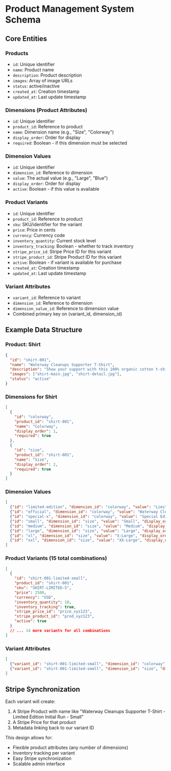 # Product Management System Schema

## Core Entities

### Products
- `id`: Unique identifier
- `name`: Product name
- `description`: Product description
- `images`: Array of image URLs
- `status`: active/inactive
- `created_at`: Creation timestamp
- `updated_at`: Last update timestamp

### Dimensions (Product Attributes)
- `id`: Unique identifier
- `product_id`: Reference to product
- `name`: Dimension name (e.g., "Size", "Colorway")
- `display_order`: Order for display
- `required`: Boolean - if this dimension must be selected

### Dimension Values
- `id`: Unique identifier
- `dimension_id`: Reference to dimension
- `value`: The actual value (e.g., "Large", "Blue")
- `display_order`: Order for display
- `active`: Boolean - if this value is available

### Product Variants
- `id`: Unique identifier
- `product_id`: Reference to product
- `sku`: SKU/identifier for the variant
- `price`: Price in cents
- `currency`: Currency code
- `inventory_quantity`: Current stock level
- `inventory_tracking`: Boolean - whether to track inventory
- `stripe_price_id`: Stripe Price ID for this variant
- `stripe_product_id`: Stripe Product ID for this variant
- `active`: Boolean - if variant is available for purchase
- `created_at`: Creation timestamp
- `updated_at`: Last update timestamp

### Variant Attributes
- `variant_id`: Reference to variant
- `dimension_id`: Reference to dimension
- `dimension_value_id`: Reference to dimension value
- Combined primary key on (variant_id, dimension_id)

## Example Data Structure

### Product: Shirt
```json
{
  "id": "shirt-001",
  "name": "Waterway Cleanups Supporter T-Shirt",
  "description": "Show your support with this 100% organic cotton t-shirt...",
  "images": ["shirt-main.jpg", "shirt-detail.jpg"],
  "status": "active"
}
```

### Dimensions for Shirt
```json
[
  {
    "id": "colorway",
    "product_id": "shirt-001",
    "name": "Colorway",
    "display_order": 1,
    "required": true
  },
  {
    "id": "size",
    "product_id": "shirt-001",
    "name": "Size",
    "display_order": 2,
    "required": true
  }
]
```

### Dimension Values
```json
[
  {"id": "limited-edition", "dimension_id": "colorway", "value": "Limited Edition Initial Run", "display_order": 1, "active": true},
  {"id": "official", "dimension_id": "colorway", "value": "Waterway Cleanups Official", "display_order": 2, "active": true},
  {"id": "special-x", "dimension_id": "colorway", "value": "Special Edition X", "display_order": 3, "active": true},
  {"id": "small", "dimension_id": "size", "value": "Small", "display_order": 1, "active": true},
  {"id": "medium", "dimension_id": "size", "value": "Medium", "display_order": 2, "active": true},
  {"id": "large", "dimension_id": "size", "value": "Large", "display_order": 3, "active": true},
  {"id": "xl", "dimension_id": "size", "value": "X-Large", "display_order": 4, "active": true},
  {"id": "xxl", "dimension_id": "size", "value": "XX-Large", "display_order": 5, "active": true}
]
```

### Product Variants (15 total combinations)
```json
[
  {
    "id": "shirt-001-limited-small",
    "product_id": "shirt-001",
    "sku": "SHIRT-LIMITED-S",
    "price": 2500,
    "currency": "USD",
    "inventory_quantity": 10,
    "inventory_tracking": true,
    "stripe_price_id": "price_xyz123",
    "stripe_product_id": "prod_xyz123",
    "active": true
  }
  // ... 14 more variants for all combinations
]
```

### Variant Attributes
```json
[
  {"variant_id": "shirt-001-limited-small", "dimension_id": "colorway", "dimension_value_id": "limited-edition"},
  {"variant_id": "shirt-001-limited-small", "dimension_id": "size", "dimension_value_id": "small"}
]
```

## Stripe Synchronization

Each variant will create:
1. A Stripe Product with name like "Waterway Cleanups Supporter T-Shirt - Limited Edition Initial Run - Small"
2. A Stripe Price for that product
3. Metadata linking back to our variant ID

This design allows for:
- Flexible product attributes (any number of dimensions)
- Inventory tracking per variant
- Easy Stripe synchronization
- Scalable admin interface